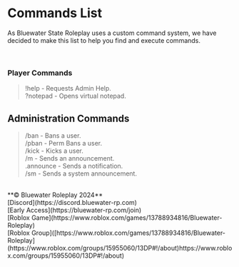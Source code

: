 # Commands List
As Bluewater State Roleplay uses a custom command system, we have decided to make this list to help you find and execute commands. 

<br>

### Player Commands
> !help - Requests Admin Help.<br>
> ?notepad - Opens virtual notepad.<br>

## Administration Commands
> /ban - Bans a user.<br>
> /pban - Perm Bans a user.<br>
> /kick - Kicks a user.<br>
> /m - Sends an announcement.<br>
> .announce - Sends a notification.<br>
> /sm - Sends a system announcement.<br>

<br>
**© Bluewater Roleplay 2024**<br>
[Discord](https://discord.bluewater-rp.com)
<br>
[Early Access](https://bluewater-rp.com/join)
<br>
[Roblox Game](https://www.roblox.com/games/13788934816/Bluewater-Roleplay)
<br>
[Roblox Group]([https://www.roblox.com/games/13788934816/Bluewater-Roleplay](https://www.roblox.com/groups/15955060/13DP#!/about)https://www.roblox.com/groups/15955060/13DP#!/about)

